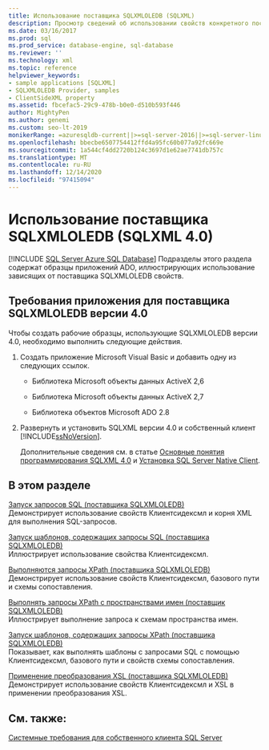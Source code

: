 ```yaml
---
title: Использование поставщика SQLXMLOLEDB (SQLXML)
description: Просмотр сведений об использовании свойств конкретного поставщика SQLXMLOLEDB в приложениях ADO.
ms.date: 03/16/2017
ms.prod: sql
ms.prod_service: database-engine, sql-database
ms.reviewer: ''
ms.technology: xml
ms.topic: reference
helpviewer_keywords:
- sample applications [SQLXML]
- SQLXMLOLEDB Provider, samples
- ClientSideXML property
ms.assetid: fbcefac5-29c9-478b-b0e0-d510b593f446
author: MightyPen
ms.author: genemi
ms.custom: seo-lt-2019
monikerRange: =azuresqldb-current||>=sql-server-2016||>=sql-server-linux-2017||=azuresqldb-mi-current
ms.openlocfilehash: bbecbe6507754412ffd4a95fc60b077a92fc669e
ms.sourcegitcommit: 1a544cf4dd2720b124c3697d1e62ae7741db757c
ms.translationtype: MT
ms.contentlocale: ru-RU
ms.lasthandoff: 12/14/2020
ms.locfileid: "97415094"
---
```

# <a name="using-the-sqlxmloledb-provider-sqlxml-40"></a>Использование поставщика SQLXMLOLEDB (SQLXML 4.0)
[!INCLUDE [SQL Server Azure SQL Database](../../../includes/applies-to-version/sql-asdb.md)]
  Подразделы этого раздела содержат образцы приложений ADO, иллюстрирующих использование зависящих от поставщика SQLXMLOLEDB свойств.  
  
## <a name="application-requirements-for-sqlxmloledb-40-provider"></a>Требования приложения для поставщика SQLXMLOLEDB версии 4.0  
 Чтобы создать рабочие образцы, использующие SQLXMLOLEDB версии 4.0, необходимо выполнить следующие действия.  
  
1.  Создать приложение Microsoft Visual Basic и добавить одну из следующих ссылок.  
  
    -   Библиотека Microsoft объекты данных ActiveX 2,6  
  
    -   Библиотека Microsoft объекты данных ActiveX 2,7  
  
    -   Библиотека объектов Microsoft ADO 2.8  
  
2.  Развернуть и установить SQLXML версии 4.0 и собственный клиент [!INCLUDE[ssNoVersion](../../../includes/ssnoversion-md.md)].  

     Дополнительные сведения см. в статье [Основные понятия программирования SQLXML 4,0](../../../relational-databases/sqlxml/sqlxml-4-0-programming-concepts.md) и [Установка SQL Server Native Client](../../../relational-databases/native-client/applications/installing-sql-server-native-client.md).  
  
## <a name="in-this-section"></a>В этом разделе  
 [Запуск запросов SQL &#40;поставщика SQLXMLOLEDB&#41;](../../../relational-databases/sqlxml-annotated-xsd-schemas-xpath-queries/data-access-components-provider/executing-sql-queries-sqlxmloledb-provider.md)  
 Демонстрирует использование свойств Клиентсидексмл и корня XML для выполнения SQL-запросов.  
  
 [Запуск шаблонов, содержащих запросы SQL &#40;поставщика SQLXMLOLEDB&#41;](../../../relational-databases/sqlxml-annotated-xsd-schemas-xpath-queries/data-access-components-provider/executing-templates-that-contain-sql-queries-sqlxmloledb-provider.md)  
 Иллюстрирует использование свойства Клиентсидексмл.  
  
 [Выполняются запросы XPath &#40;поставщика SQLXMLOLEDB&#41;](../../../relational-databases/sqlxml-annotated-xsd-schemas-xpath-queries/data-access-components-provider/executing-xpath-queries-sqlxmloledb-provider.md)  
 Демонстрирует использование свойств Клиентсидексмл, базового пути и схемы сопоставления.  
  
 [Выполнять запросы XPath с пространствами имен &#40;поставщик SQLXMLOLEDB&#41;](../../../relational-databases/sqlxml-annotated-xsd-schemas-xpath-queries/data-access-components-provider/executing-xpath-queries-with-namespaces-sqlxmloledb-provider.md)  
 Иллюстрирует выполнение запроса к схемам пространства имен.  
  
 [Запуск шаблонов, содержащих запросы XPath &#40;поставщика SQLXMLOLEDB&#41;](../../../relational-databases/sqlxml-annotated-xsd-schemas-xpath-queries/data-access-components-provider/executing-templates-that-contain-xpath-queries-sqlxmloledb-provider.md)  
 Показывает, как выполнять шаблоны с запросами SQL с помощью Клиентсидексмл, базового пути и свойств схемы сопоставления.  
  
 [Применение преобразования XSL &#40;поставщика SQLXMLOLEDB&#41;](../../../relational-databases/sqlxml-annotated-xsd-schemas-xpath-queries/data-access-components-provider/applying-an-xsl-transformation-sqlxmloledb-provider.md)  
 Демонстрирует использование свойств Клиентсидексмл и XSL в применении преобразования XSL.  
  
## <a name="see-also"></a>См. также:  
 [Системные требования для собственного клиента SQL Server](../../../relational-databases/native-client/system-requirements-for-sql-server-native-client.md)  
  
  
